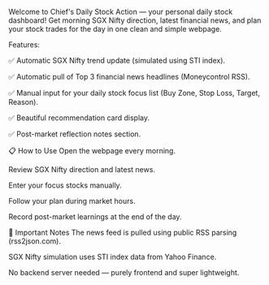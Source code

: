 Welcome to Chief's Daily Stock Action — your personal daily stock dashboard!
Get morning SGX Nifty direction, latest financial news, and plan your stock trades for the day in one clean and simple webpage.

Features: 

✅ Automatic SGX Nifty trend update (simulated using STI index).

✅ Automatic pull of Top 3 financial news headlines (Moneycontrol RSS).

✅ Manual input for your daily stock focus list (Buy Zone, Stop Loss, Target, Reason).

✅ Beautiful recommendation card display.

✅ Post-market reflection notes section.

📋 How to Use
Open the webpage every morning.

Review SGX Nifty direction and latest news.

Enter your focus stocks manually.

Follow your plan during market hours.

Record post-market learnings at the end of the day.

📢 Important Notes
The news feed is pulled using public RSS parsing (rss2json.com).

SGX Nifty simulation uses STI index data from Yahoo Finance.

No backend server needed — purely frontend and super lightweight.
